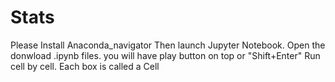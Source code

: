 # Stats
Please Install Anaconda_navigator
Then launch Jupyter Notebook.
Open the donwload .ipynb files.
you will have play button on top or "Shift+Enter"
Run cell by cell. Each box is called a Cell


